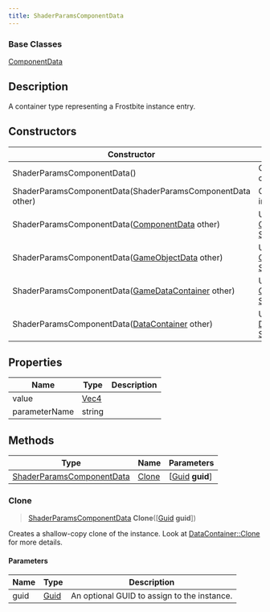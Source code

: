 ```yaml
---
title: ShaderParamsComponentData
---
```

### Base Classes

[ComponentData](ComponentData)

## Description

A container type representing a Frostbite instance entry.

## Constructors

| Constructor                                                                          | Description                                                                                                                               |
| ------------------------------------------------------------------------------------ | ----------------------------------------------------------------------------------------------------------------------------------------- |
| ShaderParamsComponentData()                                                          | Create a new instance of this container type.                                                                                             |
| ShaderParamsComponentData(ShaderParamsComponentData other)                           | Create a reference copy of an instance of the same type.                                                                                  |
| ShaderParamsComponentData([ComponentData](ComponentData) other)                      | Upcast an instance of type [ComponentData](ComponentData) to [ShaderParamsComponentData](ShaderParamsComponentData).                      |
| ShaderParamsComponentData([GameObjectData](GameObjectData) other)                    | Upcast an instance of type [GameObjectData](GameObjectData) to [ShaderParamsComponentData](ShaderParamsComponentData).                    |
| ShaderParamsComponentData([GameDataContainer](GameDataContainer) other)              | Upcast an instance of type [GameDataContainer](GameDataContainer) to [ShaderParamsComponentData](ShaderParamsComponentData).              |
| ShaderParamsComponentData([DataContainer](/vext/ref/shared/class/datacontainer) other) | Upcast an instance of type [DataContainer](/vext/ref/shared/class/datacontainer) to [ShaderParamsComponentData](ShaderParamsComponentData). |

## Properties

| Name          | Type                              | Description |
| ------------- | --------------------------------- | ----------- |
| value         | [Vec4](/vext/ref/shared/class/vec4) |             |
| parameterName | string                            |             |

## Methods

| Type                                                   | Name            | Parameters                                     |
| ------------------------------------------------------ | --------------- | ---------------------------------------------- |
| [ShaderParamsComponentData](ShaderParamsComponentData) | [Clone](#clone) | \[[Guid](/vext/ref/shared/class/guid) **guid**\] |

### Clone

> [ShaderParamsComponentData](ShaderParamsComponentData) **Clone**(\[[Guid](/vext/ref/shared/class/guid) **guid**\])

Creates a shallow-copy clone of the instance. Look at [DataContainer::Clone](/vext/ref/shared/class/datacontainer#clone) for more details.

#### Parameters

| Name | Type         | Description                                 |
| ---- | ------------ | ------------------------------------------- |
| guid | [Guid](Guid) | An optional GUID to assign to the instance. |
